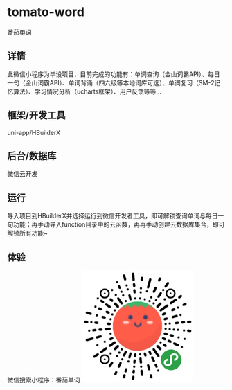 # tomato-word
番茄单词
## 详情
此微信小程序为毕设项目，目前完成的功能有：单词查询（金山词霸API）、每日一句（金山词霸API）、单词背诵（四六级等本地词库可选）、单词复习（SM-2记忆算法）、学习情况分析（ucharts框架）、用户反馈等等...
## 框架/开发工具
uni-app/HBuilderX
## 后台/数据库
微信云开发
## 运行
导入项目到HBuilderX并选择运行到微信开发者工具，即可解锁查询单词与每日一句功能；再手动导入function目录中的云函数，再再手动创建云数据库集合，即可解锁所有功能~
## 体验
微信搜索小程序：番茄单词
![avatar](/tomato-word/static/wx.jpg)